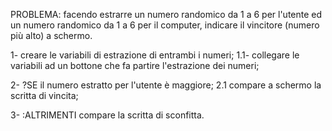 PROBLEMA: facendo estrarre un numero randomico da 1 a 6 per l'utente ed un numero randomico da 1 a 6 per il computer, indicare il vincitore (numero più alto) a schermo.

1- creare le variabili di estrazione di entrambi i numeri;
    1.1- collegare le variabili ad un bottone che fa partire l'estrazione dei numeri;

2- ?SE il numero estratto per l'utente è maggiore;
    2.1 compare a schermo la scritta di vincita;

3- :ALTRIMENTI compare la scritta di sconfitta.